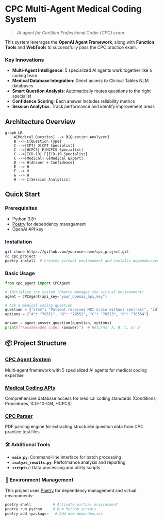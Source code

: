 # CPC Multi-Agent Medical Coding System

> *AI agent for Certified Professional Coder (CPC) exam*

This system leverages the **OpenAI Agent Framework**, along with **Function Tools** and **WebTools** to successfully pass the CPC practice exam.

### **Key Innovations**
- **Multi-Agent Intelligence**: 5 specialized AI agents work together like a coding team
- **Medical Database Integration**: Direct access to Clinical Tables NLM databases
- **Smart Question Analysis**: Automatically routes questions to the right specialist
- **Confidence Scoring**: Each answer includes reliability metrics
- **Session Analytics**: Track performance and identify improvement areas

## Architecture Overview

```mermaid
graph LR
    A[Medical Question] --> B[Question Analyzer]
    B --> C{Question Type}
    C -->|CPT| D[CPT Specialist]
    C -->|HCPCS| E[HCPCS Specialist] 
    C -->|ICD-10| F[ICD-10 Specialist]
    C -->|Medical| G[Medical Expert]
    D --> H[Answer + Confidence]
    E --> H
    F --> H
    G --> H
    H --> I[Session Analytics]
```

## Quick Start

### Prerequisites
- Python 3.8+
- [Poetry](https://python-poetry.org/) for dependency management
- OpenAI API key

### Installation
```bash
git clone https://github.com/yourusername/cpc_project.git
cd cpc_project
poetry install  # Creates virtual environment and installs dependencies
```

### Basic Usage
```python
from cpc_agent import CPCAgent

# Initialize the system (Poetry manages the virtual environment)
agent = CPCAgent(api_key="your_openai_api_key")

# Ask a medical coding question
question = {"stem": "Patient receives MRI brain without contrast", "id": "q001"}
options = {"A": "70551", "B": "70552", "C": "70553", "D": "70554"}

answer = agent.answer_question(question, options)
print(f"Recommended code: {answer}")  # Returns: A, B, C, or D
```

## 📦 Project Structure

### **[CPC Agent System](cpc_agent/README.md)**
Multi-agent framework with 5 specialized AI agents for medical coding expertise

### **[Medical Coding APIs](apis/README.md)**
Comprehensive database access for medical coding standards (Conditions, Procedures, ICD-10-CM, HCPCS)

### **[CPC Parser](cpc_parser/README.md)**
PDF parsing engine for extracting structured question data from CPC practice test files

### 🛠️ **Additional Tools**
- **`main.py`**: Command-line interface for batch processing
- **`analyze_results.py`**: Performance analysis and reporting
- **`scripts/`**: Data processing and utility scripts

### 🔧 **Environment Management**
This project uses [Poetry](https://python-poetry.org/docs/basic-usage/) for dependency management and virtual environments:
```bash
poetry shell          # Activate virtual environment
poetry run python     # Run Python scripts
poetry add <package>   # Add new dependencies
```
